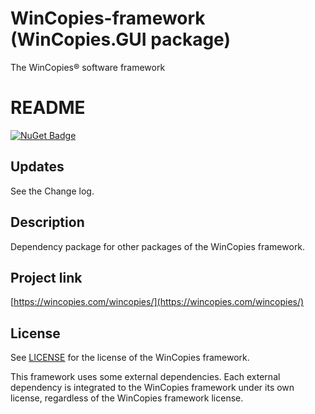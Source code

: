 ﻿WinCopies-framework (WinCopies.GUI package)
===========================================

The WinCopies® software framework

README
======

[![NuGet Badge](https://buildstats.info/nuget/WinCopies.GUI)](https://www.nuget.org/packages/WinCopies.GUI/)

Updates
-------

See the Change log.

Description
-----------

Dependency package for other packages of the WinCopies framework.

Project link
------------

[https://wincopies.com/wincopies/](https://wincopies.com/wincopies/)

License
-------

See [LICENSE](https://github.com/pierresprim/WinCopies-framework/blob/master/LICENSE) for the license of the WinCopies framework.

This framework uses some external dependencies. Each external dependency is integrated to the WinCopies framework under its own license, regardless of the WinCopies framework license.
